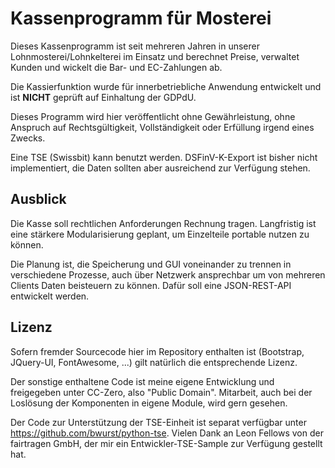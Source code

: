 # Kassenprogramm für Mosterei

Dieses Kassenprogramm ist seit mehreren Jahren in unserer Lohnmosterei/Lohnkelterei im Einsatz und berechnet Preise, verwaltet Kunden und wickelt die Bar- und EC-Zahlungen ab.

Die Kassierfunktion wurde für innerbetriebliche Anwendung entwickelt und ist **NICHT** geprüft auf Einhaltung der GDPdU.

Dieses Programm wird hier veröffentlicht ohne Gewährleistung, ohne Anspruch auf Rechtsgültigkeit, Vollständigkeit oder Erfüllung irgend eines Zwecks.

Eine TSE (Swissbit) kann benutzt werden. DSFinV-K-Export ist bisher nicht implementiert, die Daten sollten aber ausreichend zur Verfügung stehen.

## Ausblick

Die Kasse soll rechtlichen Anforderungen Rechnung tragen. Langfristig ist eine stärkere Modularisierung geplant, um Einzelteile portable nutzen zu können. 

Die Planung ist, die Speicherung und GUI voneinander zu trennen in verschiedene Prozesse, auch über Netzwerk ansprechbar um von mehreren Clients Daten beisteuern zu können. Dafür soll eine JSON-REST-API entwickelt werden.

## Lizenz

Sofern fremder Sourcecode hier im Repository enthalten ist (Bootstrap, JQuery-UI, FontAwesome, ...) gilt natürlich die entsprechende Lizenz.

Der sonstige enthaltene Code ist meine eigene Entwicklung und freigegeben unter CC-Zero, also "Public Domain". Mitarbeit, auch bei der Loslösung der Komponenten in eigene Module, wird gern gesehen.

Der Code zur Unterstützung der TSE-Einheit ist separat verfügbar unter https://github.com/bwurst/python-tse. Vielen Dank an Leon Fellows von der fairtragen GmbH, der mir ein Entwickler-TSE-Sample zur Verfügung gestellt hat.
